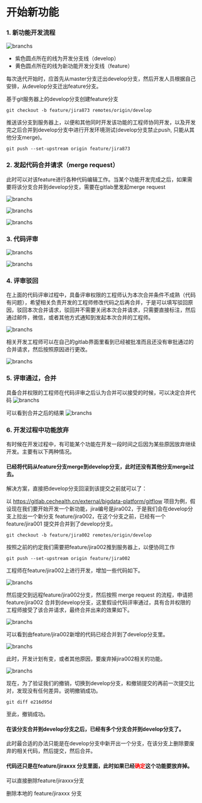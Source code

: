 # 开始新功能

### 1. 新功能开发流程

![branchs](./images/branchs.jpg)

- 紫色圆点所在的线为开发分支线（develop）
- 黄色圆点所在的线为新功能开发分支线（feature）

每次迭代开始时，应首先从master分支迁出develop分支，然后开发人员根据自己安排，从develop分支迁出feature分支。

基于git服务器上的develop分支创建feature分支

```start
git checkout -b feature/jira873 remotes/origin/develop
```

推送该分支到服务器上，以便和其他同时开发该功能的工程师协同开发，以及开发完之后合并到develop分支中进行开发环境测试(develop分支禁止push, 只能从其他分支merge)。

```push
git push --set-upstream origin feature/jira873
```

### 2. 发起代码合并请求（merge request）

此时可以对该feature进行各种代码编辑工作。当某个功能开发完成之后，如果需要将该分支合并到develop分支，需要在gitlab里发起merge request

![branchs](./images/mr_1.png)

![branchs](./images/mr_2.png)

![branchs](./images/mr_3.png)

### 3. 代码评审

![branchs](./images/mr_4.png)

![branchs](./images/mr_5.png)

### 4. 评审驳回

在上面的代码评审过程中，具备评审权限的工程师认为本次合并条件不成熟（代码有问题），希望相关负责开发的工程师修改代码之后再合并，于是可以填写驳回原因，驳回本次合并请求，驳回并不需要关闭本次合并请求，只需要直接标注，然后通过邮件，微信，或者其他方式通知到发起本次合并的工程师。

![branchs](./images/mr_6.png)

相关开发工程师可以在自己的gitlab界面里看到已经被批准而且还没有审批通过的合并请求，然后按照原因进行更改。

![branchs](./images/mr_7.png)

### 5. 评审通过，合并

具备合并权限的工程师在代码评审之后认为合并可以接受的时候，可以决定合并代码
![branchs](./images/mr_8.png)

可以看到合并之后的结果
![branchs](./images/mr_9.png)

### 6. 开发过程中功能放弃

有时候在开发过程中，有可能某个功能在开发一段时间之后因为某些原因放弃继续开发。主要有以下两种情况。

#### 已经将代码从feature分支merge到develop分支，此时还没有其他分支merge过去。

解决方案，直接把develop分支回滚到该提交之前就可以了：

以 https://gitlab.cechealth.cn/external/bigdata-platform/gitflow 项目为例，假设现在我们要开始开发一个新功能，jira编号是jira002，于是我们会在develop分支上拉出一个新分支 feature/jira002，在这个分支之前，已经有一个 feature/jira001 提交并合并到了develop分支。

```code
git checkout -b feature/jira002 remotes/origin/develop
```

按照之前的约定我们需要把feature/jira002推到服务器上，以便协同工作
```push
git push --set-upstream origin feature/jira002
```

工程师在feature/jira002上进行开发，增加一些代码如下。

![branchs](./images/cancel_merge1.png)


然后提交到远程feature/jira002分支，然后按照 merge request 的流程，申请把 feature/jira002 合并到develop分支，这里假设代码评审通过，具有合并权限的工程师接受了该合并请求，最终合并出来的效果如下。

![branchs](./images/cancel_merge2.png)


可以看到由feature/jira002新增的代码已经合并到了develop分支里。

![branchs](./images/cancel_merge3.png)


此时，开发计划有变，或者其他原因，要废弃掉jira002相关的功能。

![branchs](./images/cancel_merge4.png)

现在，为了验证我们的撤销，切换到develop分支，和撤销提交的再前一次提交比对，发现没有任何差异。说明撤销成功。

```success
git diff e216d95d
```

至此，撤销成功。


#### 在该分支合并到develop分支之后，已经有多个分支合并到develop分支了。

此时最合适的办法只能是在develop分支中新开出一个分支，在该分支上删除要废弃的相关代码，然后提交，然后合并。

#### 代码还只是在feature/jiraxxx 分支里面，此时如果已经<font color="red">确定</font>这个功能要放弃掉。

可以直接删除feature/jiraxxx分支

删除本地的 feature/jiraxxx 分支

```deletelocao

```

